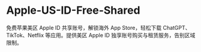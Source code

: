 # Apple-US-ID-Free-Shared
免费苹果美区 Apple ID 共享账号，解锁海外 App Store，轻松下载 ChatGPT、TikTok、Netflix 等应用。提供美区 Apple ID 独享账号购买与租赁服务，告别区域限制。
